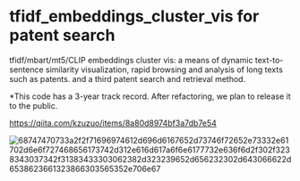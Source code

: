 # tfidf_embeddings_cluster_vis for patent search

tfidf/mbart/mt5/CLIP embeddings cluster vis: a means of dynamic text-to-sentence similarity visualization, rapid browsing and analysis of long texts such as patents. and a third patent search and retrieval method.

*This code has a 3-year track record. After refactoring, we plan to release it to the public.

https://qiita.com/kzuzuo/items/8a80d8974bf3a7db7e54

![68747470733a2f2f71696974612d696d6167652d73746f72652e73332e61702d6e6f727468656173742d312e616d617a6f6e6177732e636f6d2f302f3238343037342f31383433303062382d323239652d656232302d643066622d6538623661323866303565352e706e67](https://user-images.githubusercontent.com/40045335/175786737-084f83b7-a812-4d40-8279-336cd1dde977.png)

